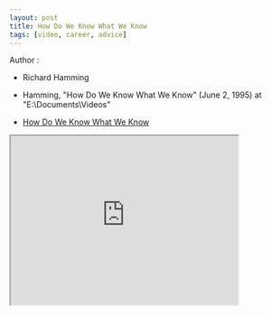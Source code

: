```yaml
---
layout: post
title: How Do We Know What We Know
tags: [video, career, advice]
---
```


Author :

- Richard Hamming

- Hamming, "How Do We Know What We Know" (June 2, 1995) at "E:\Documents\Videos"
- [How Do We Know What We Know](https://www.youtube.com/watch?v=ZEjt5PerpeY)

<!--more-->

<iframe width="80%" height="300px" src="https://www.youtube.com/embed/ZEjt5PerpeY">
</iframe>
